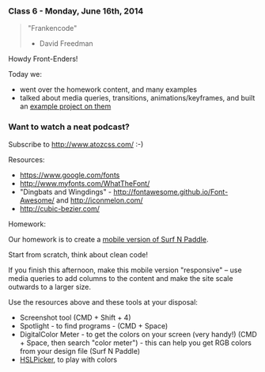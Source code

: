 ### Class 6 - Monday, June 16th, 2014

> "Frankencode"
> - David Freedman

Howdy Front-Enders!

Today we:

- went over the homework content, and many examples
- talked about media queries, transitions, animations/keyframes, and built an [example project on them](./)

### Want to watch a neat podcast?

Subscribe to http://www.atozcss.com/ :-)

Resources:

- https://www.google.com/fonts
- http://www.myfonts.com/WhatTheFont/
- "Dingbats and Wingdings" - http://fontawesome.github.io/Font-Awesome/ and http://iconmelon.com/
- http://cubic-bezier.com/

Homework:

Our homework is to create a [mobile version of Surf N Paddle](./surf-and-paddle-responsive.pdf).

Start from scratch, think about clean code!

If you finish this afternoon, make this mobile version "responsive" – use media queries to add columns to the content and make the site scale outwards to a larger size.

Use the resources above and these tools at your disposal:

- Screenshot tool (CMD + Shift + 4)
- Spotlight - to find programs - (CMD + Space)
- DigitalColor Meter - to get the colors on your screen (very handy!) (CMD + Space, then search "color meter") - this can help you get RGB colors from your design file (Surf N Paddle)
- [HSLPicker](http://hslpicker.com), to play with colors
